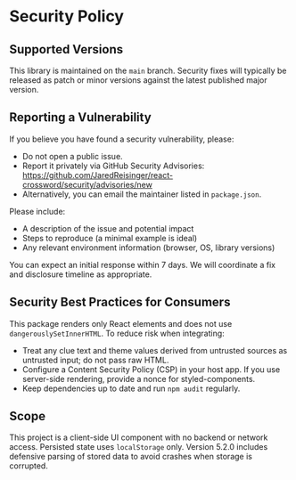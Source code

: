 # Security Policy

## Supported Versions

This library is maintained on the `main` branch. Security fixes will typically be released as patch or minor versions against the latest published major version.

## Reporting a Vulnerability

If you believe you have found a security vulnerability, please:

- Do not open a public issue.
- Report it privately via GitHub Security Advisories: https://github.com/JaredReisinger/react-crossword/security/advisories/new
- Alternatively, you can email the maintainer listed in `package.json`.

Please include:

- A description of the issue and potential impact
- Steps to reproduce (a minimal example is ideal)
- Any relevant environment information (browser, OS, library versions)

You can expect an initial response within 7 days. We will coordinate a fix and disclosure timeline as appropriate.

## Security Best Practices for Consumers

This package renders only React elements and does not use `dangerouslySetInnerHTML`. To reduce risk when integrating:

- Treat any clue text and theme values derived from untrusted sources as untrusted input; do not pass raw HTML.
- Configure a Content Security Policy (CSP) in your host app. If you use server-side rendering, provide a nonce for styled-components.
- Keep dependencies up to date and run `npm audit` regularly.

## Scope

This project is a client-side UI component with no backend or network access. Persisted state uses `localStorage` only. Version 5.2.0 includes defensive parsing of stored data to avoid crashes when storage is corrupted.
